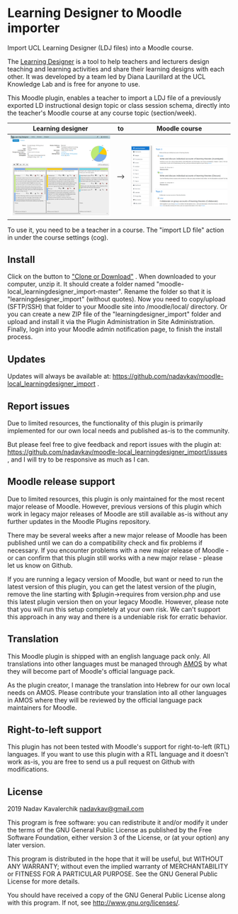 # Learning Designer to Moodle importer #

Import UCL Learning Designer (LDJ files) into a Moodle course.

The [Learning Designer](https://www.ucl.ac.uk/learning-designer/) is a tool to help teachers and lecturers design teaching and learning activities and share their learning designs with each other. It was developed by a team led by Diana Laurillard at the UCL Knowledge Lab and is free for anyone to use.

This Moodle plugin, enables a teacher to import a LDJ file of a previously exported LD instructional design topic or class session schema, directly into the teacher's Moodle course at any course topic (section/week). 

| Learning designer  | to | Moodle course |
|---|---|---|
|  ![Learning designer](https://github.com/nadavkav/moodle-local_learningdesigner_import/blob/master/docs/learning-designer.png) | --> | ![Moodle course](https://github.com/nadavkav/moodle-local_learningdesigner_import/blob/master/docs/output-moodle-course.png) |

To use it, you need to be a teacher in a course.
The "import LD file" action in under the course settings (cog). 

## Install ## 

Click on the button to ["Clone or Download"](https://github.com/nadavkav/moodle-local_learningdesigner_import) . 
When downloaded to your computer, unzip it. It should create a folder named "moodle-local_learningdesigner_import-master". 
Rename the folder so that it is "learningdesigner_import" (without quotes). Now you need to copy/upload (SFTP/SSH) that folder to your Moodle site into /moodle/local/ directory. 
Or you can create a new ZIP file of the "learningdesigner_import" folder and upload and install it via the Plugin Administration in Site Administration.
Finally, login into your Moodle admin notification page, to finish the install process.

## Updates ##

Updates will always be available at: https://github.com/nadavkav/moodle-local_learningdesigner_import .

## Report issues ##

Due to limited resources, the functionality of this plugin is primarily implemented for our own local needs and published as-is to the community. 

But please feel free to give feedback and report issues with the plugin at: https://github.com/nadavkav/moodle-local_learningdesigner_import/issues ,
and I will try to be responsive as much as I can. 

## Moodle release support ##

Due to limited resources, this plugin is only maintained for the most recent major release of Moodle. However, previous versions of this plugin which work in legacy major releases of Moodle are still available as-is without any further updates in the Moodle Plugins repository.

There may be several weeks after a new major release of Moodle has been published until we can do a compatibility check and fix problems if necessary. If you encounter problems with a new major release of Moodle - or can confirm that this plugin still works with a new major relase - please let us know on Github.

If you are running a legacy version of Moodle, but want or need to run the latest version of this plugin, you can get the latest version of the plugin, remove the line starting with $plugin->requires from version.php and use this latest plugin version then on your legacy Moodle. However, please note that you will run this setup completely at your own risk. We can't support this approach in any way and there is a undeniable risk for erratic behavior.

## Translation ##

This Moodle plugin is shipped with an english language pack only. All translations into other languages must be managed through [AMOS](https://lang.moodle.org) by what they will become part of Moodle's official language pack.

As the plugin creator, I manage the translation into Hebrew for our own local needs on AMOS. Please contribute your translation into all other languages in AMOS where they will be reviewed by the official language pack maintainers for Moodle.

## Right-to-left support ##

This plugin has not been tested with Moodle's support for right-to-left (RTL) languages.
If you want to use this plugin with a RTL language and it doesn't work as-is, you are free to send us a pull request on Github with modifications.

## License ##

2019 Nadav Kavalerchik <nadavkav@gmail.com>

This program is free software: you can redistribute it and/or modify it under
the terms of the GNU General Public License as published by the Free Software
Foundation, either version 3 of the License, or (at your option) any later
version.

This program is distributed in the hope that it will be useful, but WITHOUT ANY
WARRANTY; without even the implied warranty of MERCHANTABILITY or FITNESS FOR A
PARTICULAR PURPOSE.  See the GNU General Public License for more details.

You should have received a copy of the GNU General Public License along with
this program.  If not, see <http://www.gnu.org/licenses/>.

